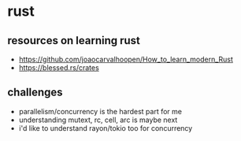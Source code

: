 # rust

## resources on learning rust

- https://github.com/joaocarvalhoopen/How_to_learn_modern_Rust
- https://blessed.rs/crates

## challenges

- parallelism/concurrency is the hardest part for me
- understanding mutext, rc, cell, arc is maybe next
- i'd like to understand rayon/tokio too for concurrency
